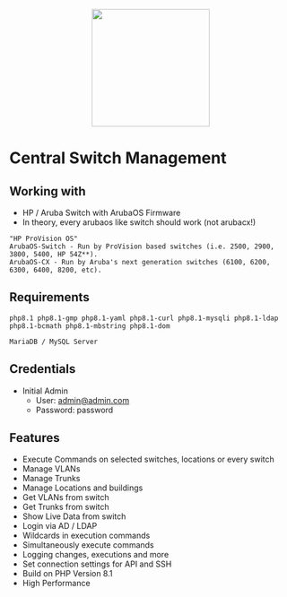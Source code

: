 <p align="center">
   <img height="210" src="https://github.com/bluecraank/cesma/blob/5d5aacbf36bd874a29d4ed4c0c93fa6308c93fd4/public/img/logo.png">
</p>

# Central Switch Management

## Working with
- HP / Aruba Switch with ArubaOS Firmware
- In theory, every arubaos like switch should work (not arubacx!)

```
"HP ProVision OS"
ArubaOS-Switch - Run by ProVision based switches (i.e. 2500, 2900, 3800, 5400, HP 54Z**).
ArubaOS-CX - Run by Aruba's next generation switches (6100, 6200, 6300, 6400, 8200, etc).
```

## Requirements
```php8.1 php8.1-gmp php8.1-yaml php8.1-curl php8.1-mysqli php8.1-ldap php8.1-bcmath php8.1-mbstring php8.1-dom```

```MariaDB / MySQL Server```

## Credentials
- Initial Admin
   - User: admin@admin.com
   - Password: password

## Features
- Execute Commands on selected switches, locations or every switch 
- Manage VLANs
- Manage Trunks
- Manage Locations and buildings
- Get VLANs from switch
- Get Trunks from switch
- Show Live Data from switch
- Login via AD / LDAP
- Wildcards in execution commands
- Simultaneously execute commands
- Logging changes, executions and more
- Set connection settings for API and SSH
- Build on PHP Version 8.1
- High Performance
